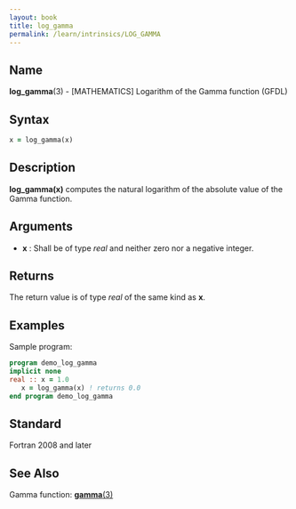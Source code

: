 ```yaml
---
layout: book
title: log_gamma
permalink: /learn/intrinsics/LOG_GAMMA
---
```

## __Name__

__log\_gamma__(3) - \[MATHEMATICS\] Logarithm of the Gamma function
(GFDL)

## __Syntax__
```fortran
x = log_gamma(x)
```
## __Description__

__log\_gamma(x)__ computes the natural logarithm of the absolute value of the Gamma function.

## __Arguments__

  - __x__
    : Shall be of type _real_ and neither zero nor a negative integer.

## __Returns__

The return value is of type _real_ of the same kind as __x__.

## __Examples__

Sample program:

```fortran
program demo_log_gamma
implicit none
real :: x = 1.0
   x = log_gamma(x) ! returns 0.0
end program demo_log_gamma
```

## __Standard__

Fortran 2008 and later

## __See Also__

Gamma function: [__gamma__(3)](GAMMA)
